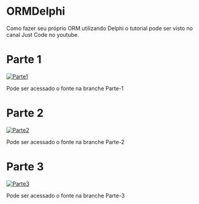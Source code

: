 # ORMDelphi
Como fazer seu próprio ORM utilizando Delphi o tutorial pode ser visto no canal Just Code no youtube.
# Parte 1
[![Parte1](http://img.youtube.com/vi/jC5NvkW6Ch8/0.jpg)](http://www.youtube.com/watch?v=jC5NvkW6Ch8)

Pode ser acessado o fonte na branche Parte-1

# Parte 2
[![Parte2](http://img.youtube.com/vi/UctxcGL_uAA/0.jpg)](http://www.youtube.com/watch?v=UctxcGL_uAA)

Pode ser acessado o fonte na branche Parte-2

# Parte 3
[![Parte3](http://img.youtube.com/vi/s4ADLNVaze4/0.jpg)](http://www.youtube.com/watch?v=s4ADLNVaze4)

Pode ser acessado o fonte na branche Parte-3